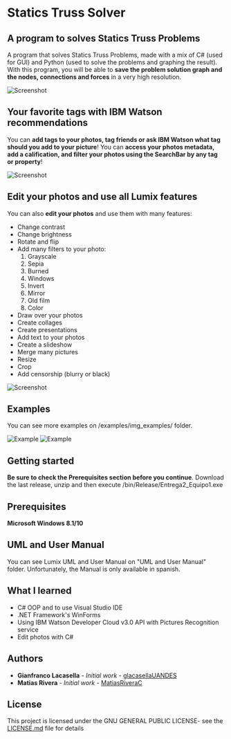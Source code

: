 # Statics Truss Solver

## A program to solves Statics Truss Problems

A program that solves Statics Truss Problems, made with a mix of C# (used for GUI) and Python (used to solve the problems and graphing the result). With this program, you will be able to **save the problem solution graph and the nodes, connections and forces** in a very high resolution.

![Screenshot](/examples/lumix1.JPG)


## Your favorite tags with IBM Watson recommendations

You can **add tags to your photos, tag friends or ask IBM Watson what tag should you add to your picture**! You can **access your photos metadata, add a calification, and filter your photos using the SearchBar by any tag or property**!

![Screenshot](/examples/lumix5.JPG)

## Edit your photos and use all Lumix features

You can also **edit your photos** and use them with many features:

* Change contrast
* Change brightness
* Rotate and flip
* Add many filters to your photo:
  1. Grayscale
  2. Sepia
  3. Burned
  4. Windows
  5. Invert
  6. Mirror
  7. Old film
  8. Color
* Draw over your photos
* Create collages
* Create presentations
* Add text to your photos
* Create a slideshow
* Merge many pictures
* Resize
* Crop
* Add censorship (blurry or black)

![Screenshot](/examples/lumix14.JPG)

## Examples

You can see more examples on /examples/img_examples/ folder.

![Example](/examples/img_examples/huskysepia.jpg)
![Example](/examples/img_examples/huskycensor1.jpg)

## Getting started

**Be sure to check the Prerequisites section before you continue**. Download the last release, unzip and then
execute /bin/Release/Entrega2_Equipo1.exe

## Prerequisites

**Microsoft Windows 8.1/10**

## UML and User Manual

You can see Lumix UML and User Manual on "UML and User Manual" folder. Unfortunately, the Manual is only available in spanish.

## What I learned

* C# OOP and to use Visual Studio IDE
* .NET Framework's WinForms
* Using IBM Watson Developer Cloud v3.0 API with Pictures Recognition service
* Edit photos with C#

## Authors

* **Gianfranco Lacasella** - *Initial work* - [glacasellaUANDES](https://github.com/glacasellaUANDES)
* **Matias Rivera** - *Initial work* - [MatiasRiveraC](https://github.com/MatiasRiveraC)

## License

This project is licensed under the GNU GENERAL PUBLIC LICENSE- see the [LICENSE.md](LICENSE.md) file for details
